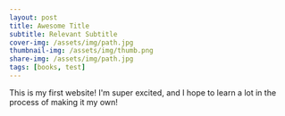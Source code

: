 ```yaml
---
layout: post
title: Awesome Title
subtitle: Relevant Subtitle
cover-img: /assets/img/path.jpg
thumbnail-img: /assets/img/thumb.png
share-img: /assets/img/path.jpg
tags: [books, test]
---
```

This is my first website! I'm super excited, and I hope to learn a lot in the process of making it my own!
